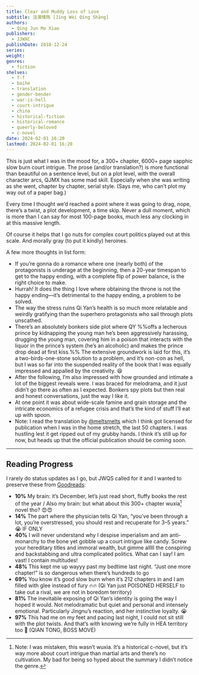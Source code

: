```yaml
---
title: Clear and Muddy Loss of Love
subtitle: 泾渭情殇 [Jīng Wèi Qíng Shāng]
authors:
  - Qing Jun Mo Xiao
publishers:
  - JJWXC
publishDate: 2018-12-24
series: 
weight: 
genres:
  - fiction
shelves:
  - f-f
  - baihe
  - translation
  - gender-bender
  - war-is-hell
  - court-intrigue
  - china
  - historical-fiction
  - historical-romance
  - queerly-beloved
  - c-novel
date: 2024-02-01 16:20
lastmod: 2024-02-01 16:20
---
```

This is just what I was in the mood for, a 300+ chapter, 6000+ page sapphic slow burn court intrigue. The prose (and/or translation?) is more functional than beautiful on a sentence level, but on a plot level, with the overall character arcs, QJMX has some mad skill. Especially when she was writing as she went, chapter by chapter, serial style. (Says me, who can’t plot my way out of a paper bag.)

Every time I thought we’d reached a point where it was going to drag, nope, there’s a twist, a plot development, a time skip. Never a dull moment, which is more than I can say for most 100-page books, much less any clocking in at this massive length.

Of course it helps that I go nuts for complex court politics played out at this scale. And morally gray (to put it kindly) heroines.

A few more thoughts in list form:

- If you’re gonna do a romance where one (nearly both) of the protagonists is underage at the beginning, then a 20-year timespan to get to the happy ending, with a complete flip of power balance, is the right choice to make.
- Hurrah! It does the thing I love where obtaining the throne is not the happy ending—it’s detrimental to the happy ending, a problem to be solved.
- The way the stress ruins Qi Yan’s health is so much more relatable and weirdly gratifying than the superhero protagonists who sail through plots unscathed.
- There’s an absolutely bonkers side plot where QY %%offs a lecherous prince by kidnapping the young man he’s been aggressively harassing, drugging the young man, covering him in a poison that interacts with the liquor in the prince’s system (he’s an alcoholic) and makes the prince drop dead at first kiss.%% The extensive groundwork is laid for this, it’s a two-birds-one-stone solution to a problem, and it’s non-con as hell, but I was so far into the suspended reality of the book that I was equally impressed and appalled by the creativity. 😆
- After the following, I’m also impressed with how grounded and intimate a lot of the biggest reveals were. I was braced for melodrama, and it just didn’t go there as often as I expected. Bonkers spy plots but then real and honest conversations, just the way I like it.
- At one point it was about wide-scale famine and grain storage and the intricate economics of a refugee crisis and that’s the kind of stuff I’ll eat up with spoon.
- Note: I read the translation by [@meltsmelts](https://jwqs.carrd.co/) which I think got licensed for publication when I was in the home stretch, the last 50 chapters. I was hustling lest it get ripped out of my grubby hands. I think it’s still up for now, but heads up that the official publication should be coming soon.
---
## Reading Progress

I rarely do status updates as I go, but JWQS called for it and I wanted to preserve these from [Goodreads](https://www.goodreads.com/review/show/6038954581): 

- **10%** My brain: it’s December, let’s just read short, fluffy books the rest of the year / Also my brain: but what about this 300+ chapter wuxia[^1] novel tho? 😍😍
- **14%** The part where the physician tells Qi Yan, “you’ve been through a lot, you’re overstressed, you should rest and recuperate for 3–5 years.” 😭 IF ONLY
- **40%** I will never understand why I despise imperialism and am anti-monarchy to the bone yet gobble up a court intrigue like candy. Screw your hereditary titles and immoral wealth, but gimme alllll the conspiring and backstabbing and ultra complicated politics. What can I say! I am vast! I contain multitudes!
- **48%** This kept me up wayyy past my bedtime last night. “Just one more chapter!” is so dangerous when there’s hundreds to go
- **69%** You know it’s good slow burn when it’s 212 chapters in and I am filled with glee instead of fury 🔥🔥 (Qi Yan just POISONED HERSELF to take out a rival, we are not in boredom territory)
- **81%** The inevitable exposing of Qi Yan’s identity is going the way I hoped it would. Not melodramatic but quiet and personal and intensely emotional. Particularly Jingnu’s reaction, and her instinctive loyalty. 😭 
- **97%** This had me on my feet and pacing last night, I could not sit still with the plot twists. And that’s with knowing we’re fully in HEA territory too 🫢 (QIAN TONG, BOSS MOVE)

[^1]: Note: I was mistaken, this wasn’t wuxia. It’s a historical c-novel, but it’s way more about court intrigue than martial arts and there’s no cultivation. My bad for being so hyped about the summary I didn’t notice the genre.